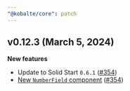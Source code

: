```yaml
---
"@kobalte/core": patch
---
```


## v0.12.3 (March 5, 2024)

**New features**

- Update to Solid Start `0.6.1` ([#354](https://github.com/kobaltedev/kobalte/pull/354))
- [New `NumberField` component](/docs/core/components/number-field) ([#354](https://github.com/kobaltedev/kobalte/pull/354))